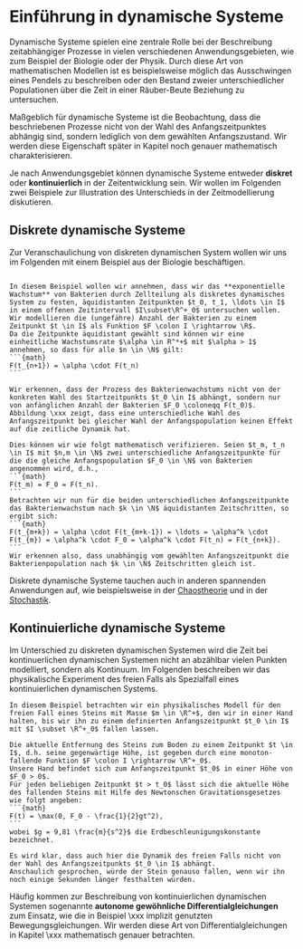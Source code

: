 # Einführung in dynamische Systeme

Dynamische Systeme spielen eine zentrale Rolle bei der Beschreibung zeitabhängiger Prozesse in vielen verschiedenen Anwendungsgebieten, wie zum Beispiel der Biologie oder der Physik.
Durch diese Art von mathematischen Modellen ist es beispielsweise möglich das Ausschwingen eines Pendels zu beschreiben oder den Bestand zweier unterschiedlicher Populationen über die Zeit in einer Räuber-Beute Beziehung zu untersuchen.

Maßgeblich für dynamische Systeme ist die Beobachtung, dass die beschriebenen Prozesse nicht von der Wahl des Anfangszeitpunktes abhängig sind, sondern lediglich von dem gewählten Anfangszustand.
Wir werden diese Eigenschaft später in Kapitel noch genauer mathematisch charakterisieren.

Je nach Anwendungsgebiet können dynamische Systeme entweder **diskret** oder **kontinuierlich** in der Zeitentwicklung sein.
Wir wollen im Folgenden zwei Beispiele zur Illustration des Unterschieds in der Zeitmodellierung diskutieren.

## Diskrete dynamische Systeme
Zur Veranschaulichung von diskreten dynamischen System wollen wir uns im Folgenden mit einem Beispiel aus der Biologie beschäftigen.
````{prf:example} Wachstum von Bakterien

In diesem Beispiel wollen wir annehmen, dass wir das **exponentielle Wachstum** von Bakterien durch Zellteilung als diskretes dynamisches System zu festen, äquidistanten Zeitpunkten $t_0, t_1, \ldots \in I$ in einem offenen Zeitintervall $I\subset\R^+_0$ untersuchen wollen.
Wir modellieren die (ungefähre) Anzahl der Bakterien zu einem Zeitpunkt $t \in I$ als Funktion $F \colon I \rightarrow \R$.
Da die Zeitpunkte äquidistant gewählt sind können wir eine einheitliche Wachstumsrate $\alpha \in R^*+$ mit $\alpha > 1$ annehmen, so dass für alle $n \in \N$ gilt:
```{math}
F(t_{n+1}) = \alpha \cdot F(t_n)
```

Wir erkennen, dass der Prozess des Bakterienwachstums nicht von der konkreten Wahl des Startzeitpunkts $t_0 \in I$ abhängt, sondern nur von anfänglichen Anzahl der Bakterien $F_0 \coloneqq F(t_0)$. Abbildung \xxx zeigt, dass eine unterschiedliche Wahl des Anfangszeitpunkt bei gleicher Wahl der Anfangspopulation keinen Effekt auf die zeitliche Dynamik hat.

Dies können wir wie folgt mathematisch verifizieren. Seien $t_m, t_n \in I$ mit $n,m \in \N$ zwei unterschiedliche Anfangszeitpunkte für die die gleiche Anfangspopulation $F_0 \in \N$ von Bakterien angenommen wird, d.h.,
```{math}
F(t_m) = F_0 = F(t_n).
```
Betrachten wir nun für die beiden unterschiedlichen Anfangszeitpunkte das Bakterienwachstum nach $k \in \N$ äquidistanten Zeitschritten, so ergibt sich:
```{math}
F(t_{m+k}) = \alpha \cdot F(t_{m+k-1}) = \ldots = \alpha^k \cdot F(t_{m}) = \alpha^k \cdot F_0 = \alpha^k \cdot F(t_n) = F(t_{n+k}).
```
Wir erkennen also, dass unabhängig vom gewählten Anfangszeitpunkt die Bakterienpopulation nach $k \in \N$ Zeitschritten gleich ist.
````

Diskrete dynamische Systeme tauchen auch in anderen spannenden Anwendungen auf, wie beispielsweise in der [Chaostheorie](https://de.wikipedia.org/wiki/Bifurkation_(Mathematik)#Bifurkationsdiagramm) und in der [Stochastik](https://de.wikipedia.org/wiki/Markow-Kette).

## Kontinuierliche dynamische Systeme
Im Unterschied zu diskreten dynamischen Systemen wird die Zeit bei kontinuerlichen dynamischen Systemen nicht an abzählbar vielen Punkten modelliert, sondern als Kontinuum.
Im Folgenden beschreiben wir das physikalische Experiment des freien Falls als Spezialfall eines kontinuierlichen dynamischen Systems.
````{prf:example} Freier Fall
In diesem Beispiel betrachten wir ein physikalisches Modell für den freien Fall eines Steins mit Masse $m \in \R^+$, den wir in einer Hand halten, bis wir ihn zu einem definierten Anfangszeitpunkt $t_0 \in I$ mit $I \subset \R^+_0$ fallen lassen.

Die aktuelle Entfernung des Steins zum Boden zu einem Zeitpunkt $t \in I$, d.h. seine gegenwärtige Höhe, ist gegeben durch eine monoton-fallende Funktion $F \colon I \rightarrow \R^+_0$.
Unsere Hand befindet sich zum Anfangszeitpunkt $t_0$ in einer Höhe von $F_0 > 0$.
Für jeden beliebigen Zeitpunkt $t > t_0$ lässt sich die aktuelle Höhe des fallenden Steins mit Hilfe des Newtonschen Gravitationsgesetzes wie folgt angeben:
```{math}
F(t) = \max(0, F_0 - \frac{1}{2}gt^2),
```
wobei $g = 9,81 \frac{m}{s^2}$ die Erdbeschleunigungskonstante bezeichnet.

Es wird klar, dass auch hier die Dynamik des freien Falls nicht von der Wahl des Anfangszeitpunkts $t_0 \in I$ abhängt.
Anschaulich gesprochen, würde der Stein genauso fallen, wenn wir ihn noch einige Sekunden länger festhalten würden.
````
Häufig kommen zur Beschreibung von kontinuierlichen dynamischen Systemen sogenannte **autonome gewöhnliche Differentialgleichungen** zum Einsatz, wie die in Beispiel \xxx implizit genutzten Bewegungsgleichungen. Wir werden diese Art von Differentialgleichungen in Kapitel \xxx mathematisch genauer betrachten.